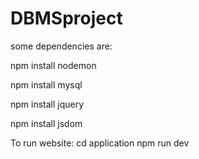 # DBMSproject
some dependencies are:

npm install nodemon

npm install mysql

npm install jquery

npm install jsdom

To run website:
cd application
npm run dev
